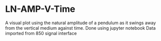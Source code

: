 # LN-AMP-V-Time
A visual plot using the natural amplitude of a pendulum as it swings away from the vertical medium against time.
Done using jupyter notebook
Data imported from 850 signal interface
